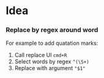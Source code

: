 # Idea

### Replace by regex around word
For example to add quatation marks:  
1. Call replace UI `cmd+R`  
2. Select words by regex `^(\S+)`  
3. Replace with argument `"$1"`  
